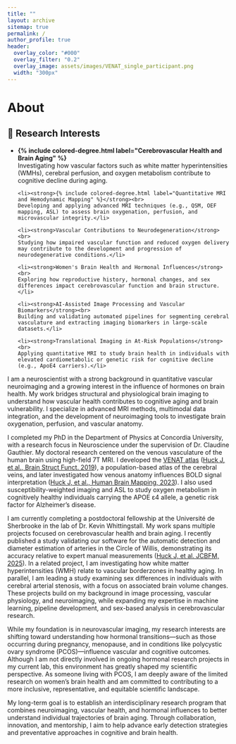 ```yaml
---
title: ""
layout: archive
sitemap: true
permalink: /
author_profile: true
header:
  overlay_color: "#000"
  overlay_filter: "0.2"
  overlay_image: assets/images/VENAT_single_participant.png
  width: "300px"
---
```


<!-- <img src="/assets/julia_photo.png" width="340px" alt="Julia Huck" align="right" style="margin-left: 40px; margin-bottom: 10px;" /> -->

# About

## 🧠 Research Interests
<div class="archive__item">

  <ul>
    <li><strong>{% include colored-degree.html label="Cerebrovascular Health and Brain Aging" %}</strong><br>
    Investigating how vascular factors such as white matter hyperintensities (WMHs), cerebral perfusion, and oxygen metabolism contribute to cognitive decline during aging.</li>

    <li><strong>{% include colored-degree.html label="Quantitative MRI and Hemodynamic Mapping" %}</strong><br>
    Developing and applying advanced MRI techniques (e.g., QSM, OEF mapping, ASL) to assess brain oxygenation, perfusion, and microvascular integrity.</li>

    <li><strong>Vascular Contributions to Neurodegeneration</strong><br>
    Studying how impaired vascular function and reduced oxygen delivery may contribute to the development and progression of neurodegenerative conditions.</li>

    <li><strong>Women's Brain Health and Hormonal Influences</strong><br>
    Exploring how reproductive history, hormonal changes, and sex differences impact cerebrovascular function and brain structure.</li>

    <li><strong>AI-Assisted Image Processing and Vascular Biomarkers</strong><br>
    Building and validating automated pipelines for segmenting cerebral vasculature and extracting imaging biomarkers in large-scale datasets.</li>

    <li><strong>Translational Imaging in At-Risk Populations</strong><br>
    Applying quantitative MRI to study brain health in individuals with elevated cardiometabolic or genetic risk for cognitive decline (e.g., ApoE4 carriers).</li>
  </ul>
  
</div>

I am a neuroscientist with a strong background in quantitative vascular neuroimaging and a growing interest in the influence of hormones on brain health. My work bridges structural and physiological brain imaging to understand how vascular health contributes to cognitive aging and brain vulnerability. I specialize in advanced MRI methods, multimodal data integration, and the development of neuroimaging tools to investigate brain oxygenation, perfusion, and vascular anatomy.

I completed my PhD in the Department of Physics at Concordia University, with a research focus in Neuroscience under the supervision of Dr. Claudine Gauthier. My doctoral research centered on the venous vasculature of the human brain using high-field 7T MRI. I developed the [VENAT atlas](https://figshare.com/articles/dataset/VENAT_Probability_map_nii_gz/7205960) ([Huck J, et al., Brain Struct Funct. 2019](10.1007/s00429-019-01919-4)), a population-based atlas of the cerebral veins, and later investigated how venous anatomy influences BOLD signal interpretation ([Huck J, et al., Human Brain Mapping, 2023](https://doi.org/10.1002/hbm.26431)). I also used susceptibility-weighted imaging and ASL to study oxygen metabolism in cognitively healthy individuals carrying the APOE ε4 allele, a genetic risk factor for Alzheimer’s disease.

I am currently completing a postdoctoral fellowship at the Université de Sherbrooke in the lab of Dr. Kevin Whittingstall. My work spans multiple projects focused on cerebrovascular health and brain aging. I recently published a study validating our software for the automatic detection and diameter estimation of arteries in the Circle of Willis, demonstrating its accuracy relative to expert manual measurements ([Huck J, et al. JCBFM, 2025](https://doi.org/10.1177/0271678X251338972)). In a related project, I am investigating how white matter hyperintensities (WMH) relate to vascular borderzones in healthy aging. In parallel, I am leading a study examining sex differences in individuals with cerebral arterial stenosis, with a focus on associated brain volume changes. These projects build on my background in image processing, vascular physiology, and neuroimaging, while expanding my expertise in machine learning, pipeline development, and sex-based analysis in cerebrovascular research.

While my foundation is in neurovascular imaging, my research interests are shifting toward understanding how hormonal transitions—such as those occurring during pregnancy, menopause, and in conditions like polycystic ovary syndrome (PCOS)—influence vascular and cognitive outcomes. Although I am not directly involved in ongoing hormonal research projects in my current lab, this environment has greatly shaped my scientific perspective. As someone living with PCOS, I am deeply aware of the limited research on women’s brain health and am committed to contributing to a more inclusive, representative, and equitable scientific landscape.

My long-term goal is to establish an interdisciplinary research program that combines neuroimaging, vascular health, and hormonal influences to better understand individual trajectories of brain aging. Through collaboration, innovation, and mentorship, I aim to help advance early detection strategies and preventative approaches in cognitive and brain health.
